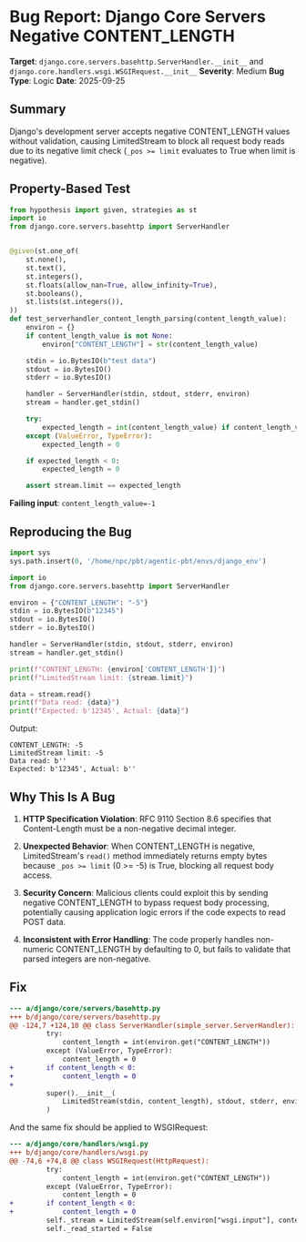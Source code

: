 # Bug Report: Django Core Servers Negative CONTENT_LENGTH

**Target**: `django.core.servers.basehttp.ServerHandler.__init__` and `django.core.handlers.wsgi.WSGIRequest.__init__`
**Severity**: Medium
**Bug Type**: Logic
**Date**: 2025-09-25

## Summary

Django's development server accepts negative CONTENT_LENGTH values without validation, causing LimitedStream to block all request body reads due to its negative limit check (`_pos >= limit` evaluates to True when limit is negative).

## Property-Based Test

```python
from hypothesis import given, strategies as st
import io
from django.core.servers.basehttp import ServerHandler


@given(st.one_of(
    st.none(),
    st.text(),
    st.integers(),
    st.floats(allow_nan=True, allow_infinity=True),
    st.booleans(),
    st.lists(st.integers()),
))
def test_serverhandler_content_length_parsing(content_length_value):
    environ = {}
    if content_length_value is not None:
        environ["CONTENT_LENGTH"] = str(content_length_value)

    stdin = io.BytesIO(b"test data")
    stdout = io.BytesIO()
    stderr = io.BytesIO()

    handler = ServerHandler(stdin, stdout, stderr, environ)
    stream = handler.get_stdin()

    try:
        expected_length = int(content_length_value) if content_length_value is not None else 0
    except (ValueError, TypeError):
        expected_length = 0

    if expected_length < 0:
        expected_length = 0

    assert stream.limit == expected_length
```

**Failing input**: `content_length_value=-1`

## Reproducing the Bug

```python
import sys
sys.path.insert(0, '/home/npc/pbt/agentic-pbt/envs/django_env')

import io
from django.core.servers.basehttp import ServerHandler

environ = {"CONTENT_LENGTH": "-5"}
stdin = io.BytesIO(b"12345")
stdout = io.BytesIO()
stderr = io.BytesIO()

handler = ServerHandler(stdin, stdout, stderr, environ)
stream = handler.get_stdin()

print(f"CONTENT_LENGTH: {environ['CONTENT_LENGTH']}")
print(f"LimitedStream limit: {stream.limit}")

data = stream.read()
print(f"Data read: {data}")
print(f"Expected: b'12345', Actual: {data}")
```

Output:
```
CONTENT_LENGTH: -5
LimitedStream limit: -5
Data read: b''
Expected: b'12345', Actual: b''
```

## Why This Is A Bug

1. **HTTP Specification Violation**: RFC 9110 Section 8.6 specifies that Content-Length must be a non-negative decimal integer.

2. **Unexpected Behavior**: When CONTENT_LENGTH is negative, LimitedStream's `read()` method immediately returns empty bytes because `_pos >= limit` (0 >= -5) is True, blocking all request body access.

3. **Security Concern**: Malicious clients could exploit this by sending negative CONTENT_LENGTH to bypass request body processing, potentially causing application logic errors if the code expects to read POST data.

4. **Inconsistent with Error Handling**: The code properly handles non-numeric CONTENT_LENGTH by defaulting to 0, but fails to validate that parsed integers are non-negative.

## Fix

```diff
--- a/django/core/servers/basehttp.py
+++ b/django/core/servers/basehttp.py
@@ -124,7 +124,10 @@ class ServerHandler(simple_server.ServerHandler):
         try:
             content_length = int(environ.get("CONTENT_LENGTH"))
         except (ValueError, TypeError):
             content_length = 0
+        if content_length < 0:
+            content_length = 0
+
         super().__init__(
             LimitedStream(stdin, content_length), stdout, stderr, environ, **kwargs
         )
```

And the same fix should be applied to WSGIRequest:

```diff
--- a/django/core/handlers/wsgi.py
+++ b/django/core/handlers/wsgi.py
@@ -74,6 +74,8 @@ class WSGIRequest(HttpRequest):
         try:
             content_length = int(environ.get("CONTENT_LENGTH"))
         except (ValueError, TypeError):
             content_length = 0
+        if content_length < 0:
+            content_length = 0
         self._stream = LimitedStream(self.environ["wsgi.input"], content_length)
         self._read_started = False
```